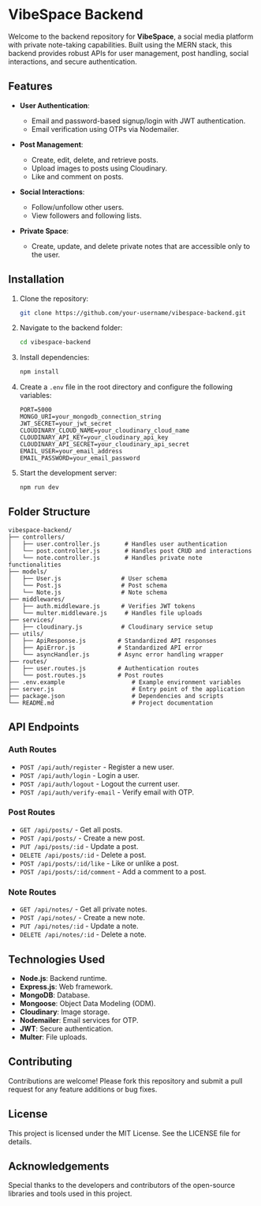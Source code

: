 # VibeSpace Backend

Welcome to the backend repository for **VibeSpace**, a social media platform with private note-taking capabilities. Built using the MERN stack, this backend provides robust APIs for user management, post handling, social interactions, and secure authentication.

## Features

- **User Authentication**:
  - Email and password-based signup/login with JWT authentication.
  - Email verification using OTPs via Nodemailer.

- **Post Management**:
  - Create, edit, delete, and retrieve posts.
  - Upload images to posts using Cloudinary.
  - Like and comment on posts.

- **Social Interactions**:
  - Follow/unfollow other users.
  - View followers and following lists.

- **Private Space**:
  - Create, update, and delete private notes that are accessible only to the user.

## Installation

1. Clone the repository:
   ```bash
   git clone https://github.com/your-username/vibespace-backend.git
   ```

2. Navigate to the backend folder:
   ```bash
   cd vibespace-backend
   ```

3. Install dependencies:
   ```bash
   npm install
   ```

4. Create a `.env` file in the root directory and configure the following variables:
   ```env
   PORT=5000
   MONGO_URI=your_mongodb_connection_string
   JWT_SECRET=your_jwt_secret
   CLOUDINARY_CLOUD_NAME=your_cloudinary_cloud_name
   CLOUDINARY_API_KEY=your_cloudinary_api_key
   CLOUDINARY_API_SECRET=your_cloudinary_api_secret
   EMAIL_USER=your_email_address
   EMAIL_PASSWORD=your_email_password
   ```

5. Start the development server:
   ```bash
   npm run dev
   ```

## Folder Structure

```plaintext
vibespace-backend/
├── controllers/
│   ├── user.controller.js       # Handles user authentication
│   └── post.controller.js       # Handles post CRUD and interactions
│   └── note.controller.js       # Handles private note functionalities
├── models/
│   ├── User.js                 # User schema
│   └── Post.js                 # Post schema
│   └── Note.js                 # Note schema
├── middlewares/
│   ├── auth.middleware.js      # Verifies JWT tokens
│   └── multer.middleware.js     # Handles file uploads
├── services/
│   ├── cloudinary.js           # Cloudinary service setup
├── utils/
│   ├── ApiResponse.js         # Standardized API responses
│   ├── ApiError.js            # Standardized API error
│   └── asyncHandler.js        # Async error handling wrapper
├── routes/
│   ├── user.routes.js         # Authentication routes
│   └── post.routes.js         # Post routes
├── .env.example                   # Example environment variables
├── server.js                      # Entry point of the application
├── package.json                   # Dependencies and scripts
└── README.md                      # Project documentation
```

## API Endpoints

### Auth Routes
- `POST /api/auth/register` - Register a new user.
- `POST /api/auth/login` - Login a user.
- `POST /api/auth/logout` - Logout the current user.
- `POST /api/auth/verify-email` - Verify email with OTP.

### Post Routes
- `GET /api/posts/` - Get all posts.
- `POST /api/posts/` - Create a new post.
- `PUT /api/posts/:id` - Update a post.
- `DELETE /api/posts/:id` - Delete a post.
- `POST /api/posts/:id/like` - Like or unlike a post.
- `POST /api/posts/:id/comment` - Add a comment to a post.

### Note Routes
- `GET /api/notes/` - Get all private notes.
- `POST /api/notes/` - Create a new note.
- `PUT /api/notes/:id` - Update a note.
- `DELETE /api/notes/:id` - Delete a note.

## Technologies Used

- **Node.js**: Backend runtime.
- **Express.js**: Web framework.
- **MongoDB**: Database.
- **Mongoose**: Object Data Modeling (ODM).
- **Cloudinary**: Image storage.
- **Nodemailer**: Email services for OTP.
- **JWT**: Secure authentication.
- **Multer**: File uploads.

## Contributing

Contributions are welcome! Please fork this repository and submit a pull request for any feature additions or bug fixes.

## License

This project is licensed under the MIT License. See the LICENSE file for details.

## Acknowledgements

Special thanks to the developers and contributors of the open-source libraries and tools used in this project.
